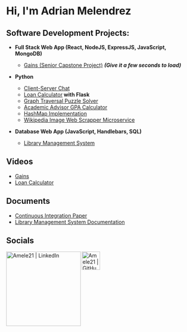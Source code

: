 <h1>Hi, I'm Adrian Melendrez <br/>

<h2>Software Development Projects:</h2>

- <b>Full Stack Web App (React, NodeJS, ExpressJS, JavaScript, MongoDB)</b>
  - [Gains (Senior Capstone Project)](https://gains-1enk.onrender.com/) <b><i>(Give it a few seconds to load)</b></i>

- <b>Python</b>
  - [Client-Server Chat](https://github.com/Amele21/Client---Server-Chat)
  - [Loan Calculator](https://github.com/Amele21/Loan-Calculator)<b>  with Flask</b>
  - [Graph Traversal Puzzle Solver](https://github.com/Amele21/Graph-Traversal-Puzzle)
  - [Academic Advisor GPA Calculator](https://github.com/Amele21/Academic-Advisor-Calculator)
  - [HashMap Implementation](https://github.com/Amele21/HashMap-Implementation)
  - [Wikipedia Image Web Scrapper Microservice](https://github.com/Amele21/Wikipedia-Image-Web-Scrapper-Microservice)
 
- <b>Database Web App (JavaScript, Handlebars, SQL)</b>
  - [Library Management System](https://github.com/Amele21/Library-Management-System)

  
<h2>Videos</h2>
  
- [Gains](https://www.youtube.com/watch?v=AdAk74THrlU)
- [Loan Calculator](https://media.oregonstate.edu/media/1_bb39c6rq)

<h2>Documents</h2>
  
- [Continuous Integration Paper](https://drive.google.com/file/d/1pZ4h9_wDg5-8iTdl8ZNdQky9HdCm61O3/view?usp=share_link)
- [Library Management System Documentation](https://drive.google.com/file/d/17O-2ljLw0_UfbJIrO2u7KRZ58oHuY_TK/view?usp=share_link)

<h2>Socials</h2>


[<img align="left" alt="Amele21 | LinkedIn" width="200px" src="https://brand.linkedin.com/content/dam/me/brand/en-us/brand-home/logos/01-dsk-e8-v2.png.original.png" />][linkedin]
  
[<img align="left" alt="Amele21 | GitHub" width="49px" src="https://github.githubassets.com/images/modules/logos_page/GitHub-Mark.png" />][github]
  
  
  
[github]: https://github.com/Amele21


[linkedin]: https://www.linkedin.com/in/adrian-melendrez-131375261/




